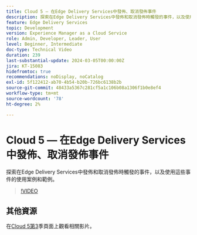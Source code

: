 ```yaml
---
title: Cloud 5 — 在Edge Delivery Services中發佈、取消發佈事件
description: 探索在Edge Delivery Services中發佈和取消發佈時觸發的事件，以及使用這些事件的使用案例和範例。
feature: Edge Delivery Services
topic: Development
version: Experience Manager as a Cloud Service
role: Admin, Developer, Leader, User
level: Beginner, Intermediate
doc-type: Technical Video
duration: 239
last-substantial-update: 2024-03-05T00:00:00Z
jira: KT-15083
hidefromtoc: true
recommendations: noDisplay, noCatalog
exl-id: 5f122412-ab70-4b54-b20b-726bc6138b2b
source-git-commit: 48433a5367c281cf5a1c106b08a1306f1b0e8ef4
workflow-type: tm+mt
source-wordcount: '78'
ht-degree: 2%

---
```


# Cloud 5 — 在Edge Delivery Services中發佈、取消發佈事件

探索在Edge Delivery Services中發佈和取消發佈時觸發的事件，以及使用這些事件的使用案例和範例。

>[!VIDEO](https://video.tv.adobe.com/v/3427681?learn=on)

## 其他資源

在[Cloud 5第3](../cloud5-season-3.md)季頁面上觀看相關影片。
